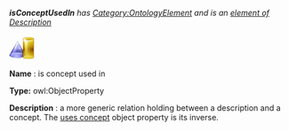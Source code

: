 ___isConceptUsedIn__ 
 has
 [Category:OntologyElement](../../Category/OntologyElement "Category:OntologyElement") 
 and is an
 [element of](../../Property/ElementOf "Property:ElementOf") 
[Description](../../Submissions/Description "Submissions:Description")_




  





[![ObjectProperty](../images/thumb/c/c3/ObjectProperty.gif/45px-ObjectProperty.gif)](../../Image/ObjectProperty.gif "ObjectProperty")


__Name__ 
 : is concept used in
 



__Type:__ 
 owl:ObjectProperty
 



__Description__ 
 : a more generic relation holding between a description and a concept.
The
 [uses concept](../../Submissions/Description/usesConcept "Submissions:Description/usesConcept") 
 object property is its inverse.